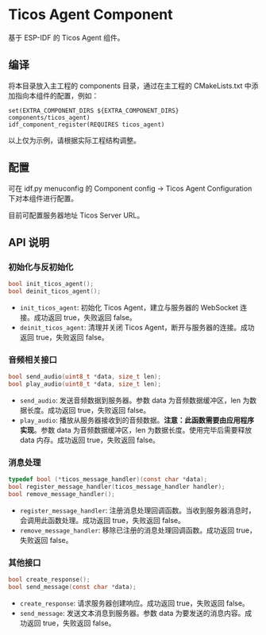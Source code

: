 # Ticos Agent Component

基于 ESP-IDF 的 Ticos Agent 组件。

## 编译

将本目录放入主工程的 components 目录，通过在主工程的 CMakeLists.txt 中添加指向本组件的配置，例如：

```
set(EXTRA_COMPONENT_DIRS ${EXTRA_COMPONENT_DIRS} components/ticos_agent)
idf_component_register(REQUIRES ticos_agent)
```

以上仅为示例，请根据实际工程结构调整。

## 配置

可在 idf.py menuconfig 的 Component config -> Ticos Agent Configuration 下对本组件进行配置。

目前可配置服务器地址 Ticos Server URL。

## API 说明

### 初始化与反初始化

```c
bool init_ticos_agent();
bool deinit_ticos_agent();
```

- `init_ticos_agent`: 初始化 Ticos Agent，建立与服务器的 WebSocket 连接。成功返回 true，失败返回 false。
- `deinit_ticos_agent`: 清理并关闭 Ticos Agent，断开与服务器的连接。成功返回 true，失败返回 false。

### 音频相关接口

```c
bool send_audio(uint8_t *data, size_t len);
bool play_audio(uint8_t *data, size_t len);
```

- `send_audio`: 发送音频数据到服务器。参数 data 为音频数据缓冲区，len 为数据长度。成功返回 true，失败返回 false。
- `play_audio`: 播放从服务器接收到的音频数据。**注意：此函数需要由应用程序实现**。参数 data 为音频数据缓冲区，len 为数据长度。使用完毕后需要释放 data 内存。成功返回 true，失败返回 false。

### 消息处理

```c
typedef bool (*ticos_message_handler)(const char *data);
bool register_message_handler(ticos_message_handler handler);
bool remove_message_handler();
```

- `register_message_handler`: 注册消息处理回调函数。当收到服务器消息时，会调用此函数处理。成功返回 true，失败返回 false。
- `remove_message_handler`: 移除已注册的消息处理回调函数。成功返回 true，失败返回 false。

### 其他接口

```c
bool create_response();
bool send_message(const char *data);
```

- `create_response`: 请求服务器创建响应。成功返回 true，失败返回 false。
- `send_message`: 发送文本消息到服务器。参数 data 为要发送的消息内容。成功返回 true，失败返回 false。